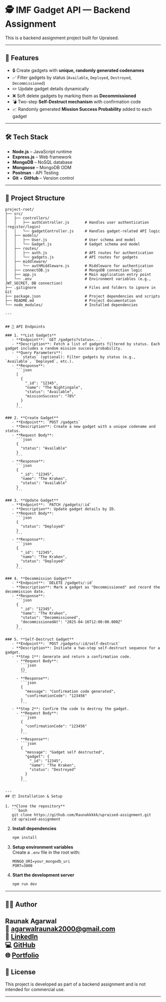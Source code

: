 # 🕵️ IMF Gadget API — Backend Assignment

This is a backend assignment project built for Upraised.

---

## 🚀 Features

- 🔒 Create gadgets with **unique, randomly generated codenames**
- ✅ Filter gadgets by status (`Available`, `Deployed`, `Destroyed`, `Decommissioned`)
- ✏️ Update gadget details dynamically
- ❌ Soft delete gadgets by marking them as **Decommissioned**
- 💣 Two-step **Self-Destruct mechanism** with confirmation code
- 📈 Randomly generated **Mission Success Probability** added to each gadget

---

## 🛠️ Tech Stack

- **Node.js** – JavaScript runtime
- **Express.js** – Web framework
- **MongoDB** – NoSQL database
- **Mongoose** – MongoDB ODM
- **Postman** - API Testing
- **Git** + **GitHub** – Version control

---

## 📁 Project Structure

```
project-root/
├── src/
│   ├── controllers/
│   │   ├── authController.js       # Handles user authentication (register/login)
│   │   └── gadgetController.js     # Handles gadget-related API logic
│   ├── models/
│   │   ├── User.js                 # User schema and model
│   │   └── Gadget.js               # Gadget schema and model
│   ├── routes/
│   │   ├── auth.js                 # API routes for authentication
│   │   └── gadgets.js              # API routes for gadgets
│   ├── middleware/
│   │   └── authMiddleware.js       # Middleware for authentication
│   ├── connectDB.js                # MongoDB connection logic
│   ├── app.js                      # Main application entry point
│   └── .env                        # Environment variables (e.g., JWT_SECRET, DB connection)
├── .gitignore                      # Files and folders to ignore in Git
├── package.json                    # Project dependencies and scripts
├── README.md                       # Project documentation
└── node_modules/                   # Installed dependencies

---


## 🔗 API Endpoints

### 1. **List Gadgets**
   - **Endpoint**: `GET /gadgets?status=...`
   - **Description**: Fetch a list of gadgets filtered by status. Each gadget includes a random mission success probability.
   - **Query Parameters**:
     - `status` (optional): Filter gadgets by status (e.g., `Available`, `Deployed`, etc.).
   - **Response**:
     ```json
     [
       {
         "_id": "12345",
         "name": "The Nightingale",
         "status": "Available",
         "missionSuccess": "78%"
       }
     ]
     ```

### 2. **Create Gadget**
   - **Endpoint**: `POST /gadgets`
   - **Description**: Create a new gadget with a unique codename and status.
   - **Request Body**:
     ```json
     {
       "status": "Available"
     }
     ```
   - **Response**:
     ```json
     {
       "_id": "12345",
       "name": "The Kraken",
       "status": "Available"
     }
     ```

### 3. **Update Gadget**
   - **Endpoint**: `PATCH /gadgets/:id`
   - **Description**: Update gadget details by ID.
   - **Request Body**:
     ```json
     {
       "status": "Deployed"
     }
     ```
   - **Response**:
     ```json
     {
       "_id": "12345",
       "name": "The Kraken",
       "status": "Deployed"
     }
     ```

### 4. **Decommission Gadget**
   - **Endpoint**: `DELETE /gadgets/:id`
   - **Description**: Mark a gadget as "Decommissioned" and record the decommission date.
   - **Response**:
     ```json
     {
       "_id": "12345",
       "name": "The Kraken",
       "status": "Decommissioned",
       "decommissionedAt": "2025-04-16T12:00:00.000Z"
     }
     ```

### 5. **Self-Destruct Gadget**
   - **Endpoint**: `POST /gadgets/:id/self-destruct`
   - **Description**: Initiate a two-step self-destruct sequence for a gadget.
   - **Step 1**: Generate and return a confirmation code.
     - **Request Body**:
       ```json
       {}
       ```
     - **Response**:
       ```json
       {
         "message": "Confirmation code generated",
         "confirmationCode": "123456"
       }
       ```
   - **Step 2**: Confirm the code to destroy the gadget.
     - **Request Body**:
       ```json
       {
         "confirmationCode": "123456"
       }
       ```
     - **Response**:
       ```json
       {
         "message": "Gadget self destructed",
         "gadget": {
           "_id": "12345",
           "name": "The Kraken",
           "status": "Destroyed"
         }
       }
       ```

---
## 📦 Installation & Setup

1. **Clone the repository**  
   ```bash
   git clone https://github.com/Raunakkkkk/upraised-assignment.git
   cd upraised-assignment
   ```

2. **Install dependencies**  
   ```bash
   npm install
   ```

3. **Setup environment variables**  
   Create a `.env` file in the root with:
   ```
   MONGO_URI=your_mongodb_uri
   PORT=3000
   ```

4. **Start the development server**  
   ```bash
   npm run dev
   ```

---


## 👨‍💻 Author

**Raunak Agarwal**  
📧 agarwalraunak2000@gmail.com  
🔗 [LinkedIn](https://linkedin.com/in/raunak-agarwal-397467257)  
💻 [GitHub](https://github.com/Raunakkkkk)  
🌐 [Portfolio](https://raunakkkkk.github.io/Portfolio-Website/)
---

## 📜 License

This project is developed as part of a backend assignment and is not intended for commercial use.

---
